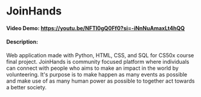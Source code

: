 # JoinHands
#### Video Demo:  <https://youtu.be/NFTl0gQ0Ff0?si=-iNnNuAmaxLt4hQQ>
#### Description:
Web application made with Python, HTML, CSS, and SQL for CS50x course final project. 
JoinHands is community focused platform where individuals can connect with people who aims to make an impact in the world by volunteering. 
It's purpose is to make happen as many events as possible and make use of as many human power as possible to together act towards a better society. 
